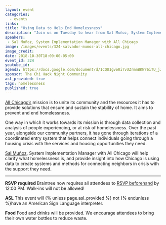 ```yaml
---
layout: event
categories:
  - events
links:
title: "Using Data to Help End Homelessness"
description: "Join us on Tuesday to hear from Sal Muñoz, System Implementation Manager with All Chicago, who will help clarify what homelessness is, and provide insight into how Chicago is using data to create systems and methods for connecting neighbors in crisis with the support they need. Remember to RSVP by noon next Tuesday!"
speakers:
 - Sal Muñoz, System Implementation Manager with All Chicago
image: /images/events/324-salvador-munoz-all-chicago.jpg
image_credit:
date: 2018-10-30T18:00:00-05:00
event_id: 324
youtube_id:
agenda: https://docs.google.com/document/d/1CQU1gvo0i7vUZrmmBKWr6iTU_jJb2m2bCdu7X7HLGJ0/edit
sponsor: The Chi Hack Night Community
asl_provided: true
tags: homelessness
published: true
---
```


[All Chicago’s](https://allchicago.org/) mission is to unite its community and the resources it has to provide solutions that ensure and sustain the stability of home. It aims to prevent and end homelessness.

One way in which it works towards its mission is through data collection and analysis of people experiencing, or at risk of homelessness. Over the past year, alongside our community partners, it has gone through iterations of a coordinated entry system that helps connect individuals going through a housing crisis with the services and housing opportunities they need.

[Sal Muñoz](https://www.linkedin.com/in/salvador-munoz-20806b10b), System Implementation Manager with All Chicago will help clarify what homelessness is, and provide insight into how Chicago is using data to create systems and methods for connecting neighbors in crisis with the support they need.

---

**RSVP required** Braintree now requires all attendees to [RSVP beforehand](https://www.eventbrite.com/e/chi-hack-night-registration-41703945624) by 12:00 PM. Walk-ins will not be allowed!

**ASL** This event will {% unless page.asl_provided %} not {% endunless %}have an American Sign Language interpreter.

**Food** Food and drinks will be provided. We encourage attendees to bring their own water bottles to reduce waste.
